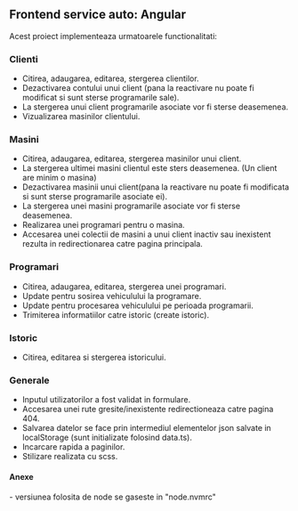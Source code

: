 <h2>Frontend service auto: Angular</h2>

<p>Acest proiect implementeaza urmatoarele functionalitati:</p>
<h3>Clienti</h3>
<ul>
    <li>Citirea, adaugarea, editarea, stergerea clientilor.
    <li>Dezactivarea contului unui client (pana la reactivare nu poate fi modificat si sunt sterse programarile sale).
    <li>La stergerea unui client programarile asociate vor fi sterse deasemenea.
    <li>Vizualizarea masinilor clientului.
</ul>
<h3>Masini</h3>
<ul>
    <li> Citirea, adaugarea, editarea, stergerea masinilor unui client.
    <li> La stergerea ultimei masini clientul este sters deasemenea. (Un client are minim o masina)
    <li>Dezactivarea masinii unui client(pana la reactivare nu poate fi modificata si sunt sterse programarile asociate ei).
    <li>La stergerea unei masini programarile asociate vor fi sterse deasemenea.
    <li>Realizarea unei programari pentru o masina.
    <li>Accesarea unei colectii de masini a unui client inactiv sau inexistent rezulta in redirectionarea catre pagina principala.
</ul>
<h3>Programari</h3>
<ul>
    <li> Citirea, adaugarea, editarea, stergerea unei programari.
    <li> Update pentru sosirea vehiculului la programare.
    <li> Update pentru procesarea vehiculului pe perioada programarii.
    <li> Trimiterea informatiilor catre istoric (create istoric).
</ul>
<h3>Istoric</h3>
<ul>
    <li> Citirea, editarea si stergerea istoricului.
</ul>
<h3>Generale</h3>
<ul>
    <li>Inputul utilizatorilor a fost validat in formulare.
    <li>Accesarea unei rute gresite/inexistente redirectioneaza catre pagina 404.
    <li>Salvarea datelor se face prin intermediul elementelor json salvate in localStorage (sunt initializate folosind data.ts).
    <li>Incarcare rapida a paginilor.
    <li>Stilizare realizata cu scss.
</ul>
<h4>Anexe</h4>
- versiunea folosita de node se gaseste in "node.nvmrc"